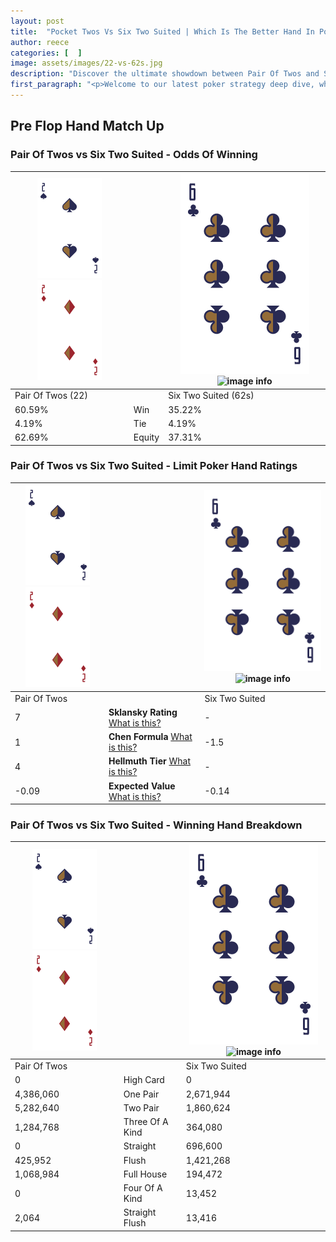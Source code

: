 ```yaml
---
layout: post
title:  "Pocket Twos Vs Six Two Suited | Which Is The Better Hand In Poker? A Complete Guide"
author: reece
categories: [  ]
image: assets/images/22-vs-62s.jpg
description: "Discover the ultimate showdown between Pair Of Twos and Six Two Suited in poker! Uncover the odds, strategies, and scenarios where one hand triumphs over the other. Get ready to up your poker game with this thrilling analysis."
first_paragraph: "<p>Welcome to our latest poker strategy deep dive, where we're pitting two distinct hands against each other in a high-stakes showdown: Pair Of Twos vs Six Two Suited.</p><p>In the dynamic world of poker, every decision counts, and knowing which hand holds the upper hand is key to your success at the table.</p><p>In this article, we'll dissect these two hands, explore the scenarios where one dominates the other, and equip you with the knowledge to make strategic choices that can tip the odds in your favor.</p><p>Get ready to unravel the intriguing dynamics of these poker hands and elevate your game to new heights.</p>"
---
```




[comment]: # (sp0)

## Pre Flop Hand Match Up

<div class="table hand-ratings" markdown="1"> 



### Pair Of Twos vs Six Two Suited - Odds Of Winning


    
| ![image info](assets/images/hand1/2.png) ![image info](assets/images/hand1/2o.png) |  | ![image info](assets/images/hand2/6.png) ![image info](assets/images/hand2/2s.png) |
| -------- | -------- | -------- |
| Pair Of Twos (22) |  | Six Two Suited (62s) |
| 60.59% | Win | 35.22% |
| 4.19% | Tie | 4.19% |
| 62.69% | Equity | 37.31% |




[comment]: # (sp1)



### Pair Of Twos vs Six Two Suited - Limit Poker Hand Ratings


    
| ![image info](assets/images/hand1/2.png) ![image info](assets/images/hand1/2o.png) |  | ![image info](assets/images/hand2/6.png) ![image info](assets/images/hand2/2s.png) |
| -------- | -------- | -------- |
| Pair Of Twos |  | Six Two Suited |
| 7 | **Sklansky Rating** [What is this?](/sklansky-rating-explained) | - |
| 1 | **Chen Formula** [What is this?](/chen-formula-explained) | -1.5 |
| 4 | **Hellmuth Tier** [What is this?](/Hellmuth-tier-explained) | - |
| -0.09 | **Expected Value** [What is this?](/expected-value-explained) | -0.14 |




[comment]: # (sp2)



### Pair Of Twos vs Six Two Suited - Winning Hand Breakdown


    
| ![image info](assets/images/hand1/2.png) ![image info](assets/images/hand1/2o.png) |  | ![image info](assets/images/hand2/6.png) ![image info](assets/images/hand2/2s.png) |
| -------- | -------- | -------- |
| Pair Of Twos |  | Six Two Suited |
| 0 | High Card | 0 |
| 4,386,060 | One Pair | 2,671,944 |
| 5,282,640 | Two Pair | 1,860,624 |
| 1,284,768 | Three Of A Kind | 364,080 |
| 0 | Straight | 696,600 |
| 425,952 | Flush | 1,421,268 |
| 1,068,984 | Full House | 194,472 |
| 0 | Four Of A Kind | 13,452 |
| 2,064 | Straight Flush | 13,416 |




[comment]: # (sp3)



</div>

[comment]: # (sp4)



[comment]: # (sp5)

